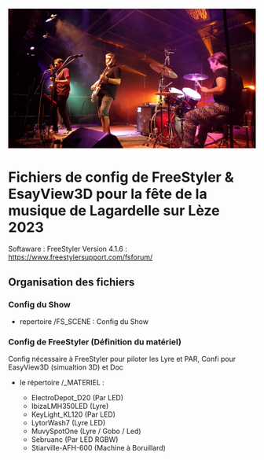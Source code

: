 ![Photo de la FDM 2023](https://raw.githubusercontent.com/yoann-darche/FreeStylerConfig/master/ZZ_RESOURCE/FdM.png)

# Fichiers de config de FreeStyler & EsayView3D pour la fête de la musique de Lagardelle sur Lèze 2023

Softaware : FreeStyler Version 4.1.6 : https://www.freestylersupport.com/fsforum/

## Organisation des fichiers

### Config du Show
* repertoire /FS_SCENE : Config du Show

### Config de FreeStyler (Définition du matériel)

Config nécessaire à FreeStyler pour piloter les Lyre et PAR, Confi pour EasyView3D (simualtion 3D) et Doc

* le répertoire /_MATERIEL :
  
  - ElectroDepot_D20 (Par LED)
  - IbizaLMH350LED (Lyre)
  - KeyLight_KL120 (Par LED)
  - LytorWash7 (Lyre LED)
  - MuvySpotOne (Lyre / Gobo / Led)
  - Sebruanc (Par LED RGBW)
  - Stiarville-AFH-600 (Machine à Boruillard)
